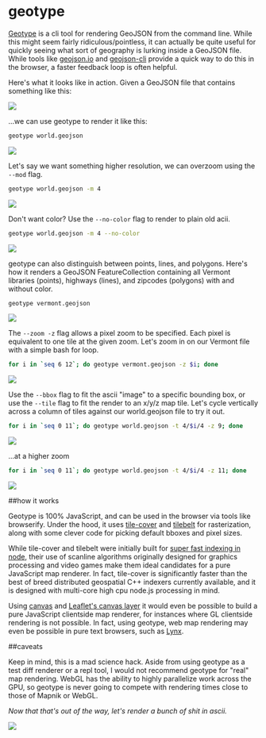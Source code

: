 geotype
===

[Geotype](https://github.com/morganherlocker/geotype) is a cli tool for rendering GeoJSON from the command line. While this might seem fairly ridiculous/pointless, it can actually be quite useful for quickly seeing what sort of geography is lurking inside a GeoJSON file. While tools like [geojson.io](http://geojson.io/) and [geojson-cli](https://github.com/mapbox/geojsonio-cli) provide a quick way to do this in the browser, a faster feedback loop is often helpful.

Here's what it looks like in action. Given a GeoJSON file that contains something like this:

![](/img/world-geojson.png)

...we can use geotype to render it like this:

```sh
geotype world.geojson
```

![](/img/geotype1.gif)

Let's say we want something higher resolution, we can overzoom using the `--mod` flag.

```sh
geotype world.geojson -m 4
```

![](/img/geotype2.gif)

Don't want color? Use the `--no-color` flag to render to plain old acii.

```sh
geotype world.geojson -m 4 --no-color
```

![](/img/geotype3.gif)

geotype can also distinguish between points, lines, and polygons. Here's how it renders a GeoJSON FeatureCollection containing all Vermont libraries (points), highways (lines), and zipcodes (polygons) with and without color.

```sh
geotype vermont.geojson
```

![](/img/geotype4.gif)

The `--zoom -z` flag allows a pixel zoom to be specified. Each pixel is equivalent to one tile at the given zoom. Let's zoom in on our Vermont file with a simple bash for loop.

```sh
for i in `seq 6 12`; do geotype vermont.geojson -z $i; done
```

![](/img/geotype5.gif)

Use the `--bbox` flag to fit the ascii "image" to a specific bounding box, or use the `--tile` flag to fit the render to an x/y/z map tile. Let's cycle vertically across a column of tiles against our world.geojson file to try it out.

```sh
for i in `seq 0 11`; do geotype world.geojson -t 4/$i/4 -z 9; done
```

![](/img/geotype6.gif)

...at a higher zoom

```sh
for i in `seq 0 11`; do geotype world.geojson -t 4/$i/4 -z 11; done
```

![](/img/geotype7.gif)

##how it works

Geotype is 100% JavaScript, and can be used in the browser via tools like browserify. Under the hood, it uses [tile-cover](https://github.com/mapbox/tile-cover) and [tilebelt](https://github.com/mapbox/tilebelt/) for rasterization, along with some clever code for picking default bboxes and pixel sizes. 

While tile-cover and tilebelt were initially built for [super fast indexing in node](https://github.com/mapbox/carmen), their use of scanline algorithms originally designed for graphics processing and video games make them ideal candidates for a pure JavaScript map renderer. In fact, tile-cover is significantly faster than the best of breed distributed geospatial C++ indexers currently available, and it is designed with multi-core high cpu node.js processing in mind.

Using [canvas]() and [Leaflet's canvas layer](http://leafletjs.com/reference.html#tilelayer-canvas) it would even be possible to build a pure JavaScript clientside map renderer, for instances where GL clientside rendering is not possible. In fact, using geotype, web map rendering may even be possible in pure text browsers, such as [Lynx](http://en.wikipedia.org/wiki/Lynx_%28web_browser%29).

##caveats

Keep in mind, this is a mad science hack. Aside from using geotype as a test diff renderer or a repl tool, I would not recommend geotype for "real" map rendering. WebGL has the ability to highly parallelize work across the GPU, so geotype is never going to compete with rendering times close to those of Mapnik or WebGL.

*Now that that's out of the way, let's render a bunch of shit in ascii.*

![](/img/geotype8.gif)